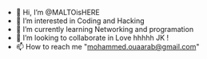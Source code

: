 - 👋 Hi, I’m @MALTOisHERE
- 👀 I’m interested in Coding and Hacking
- 🌱 I’m currently learning Networking and programation 
- 💞️ I’m looking to collaborate in Love hhhhh JK !
- 📫 How to reach me "mohammed.ouaarab@gmail.com"

<!---
MALTOisHERE/MALTOisHERE is a ✨ special ✨ repository because its `README.md` (this file) appears on your GitHub profile.
You can click the Preview link to take a look at your changes.
--->

